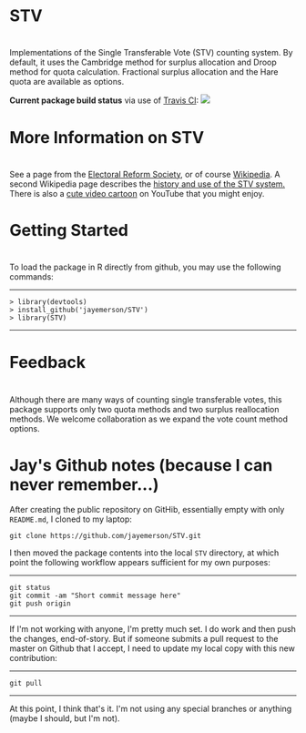 # STV
#
Implementations of the Single Transferable Vote (STV) counting 
system. By default, it uses the Cambridge method for surplus allocation
and Droop method for quota calculation.  Fractional surplus allocation
and the Hare quota are available as options.

<b>Current package build status</b> via use of
[Travis CI](https://travis-ci.org/jayemerson/STV):
<a href="https://travis-ci.org/jayemerson/STV"><img src="https://travis-ci.org/jayemerson/STV.svg?branch=master"></a>

# More Information on STV
#
See a page from the <a href="https://www.electoral-reform.org.uk/voting-systems/types-of-voting-system/single-transferable-vote/">Electoral Reform Society</a>, or
of course <a href="https://en.wikipedia.org/wiki/Single_transferable_vote">Wikipedia</a>.
A second Wikipedia page describes the 
<a href="https://en.wikipedia.org/wiki/History_and_use_of_the_single_transferable_vote">history
and use of the STV system.</a>
There is also a <a href="https://www.youtube.com/watch?v=l8XOZJkozfI">cute video
cartoon</a> on YouTube that you might enjoy.

# Getting Started
#
To load the package in R directly from github, you may use the following commands:

---
    > library(devtools)
    > install_github('jayemerson/STV')
    > library(STV)
---

# Feedback
#
Although there are many ways of counting single transferable votes, this package supports only two quota methods and two surplus reallocation methods. We welcome collaboration as we expand the vote count method options.

# Jay's Github notes (because I can never remember...)

After creating the public repository on GitHib, essentially empty
with only `README.md`, I cloned to my laptop:

    git clone https://github.com/jayemerson/STV.git
    
I then moved the package contents into the local `STV` directory,
at which point the following workflow appears sufficient for my own
purposes:

---
    git status
    git commit -am "Short commit message here"
    git push origin
---

If I'm not working with anyone, I'm pretty much set.  I do work and then
push the changes, end-of-story.  But if someone submits a pull request
to the master on Github that I accept, I need to update my local copy
with this new contribution:

---
    git pull
---

At this point, I think that's it.  I'm not using any special branches
or anything (maybe I should, but I'm not).
